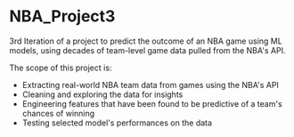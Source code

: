 # NBA_Project3
3rd Iteration of a project to predict the outcome of an NBA game using ML models, using decades of team-level game data pulled from the NBA's API. 

The scope of this project is:
* Extracting real-world NBA team data from games using the NBA's API
* Cleaning and exploring the data for insights
* Engineering features that have been found to be predictive of a team's chances of winning
* Testing selected model's performances on the data

